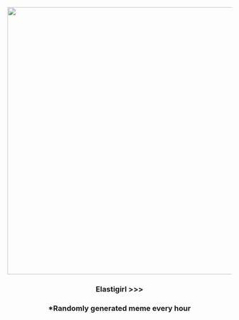 <p align="center">
        <img src="https://i.redd.it/0z647pplk7y81.jpg" width="600" height="600">
        </p>
        <h3 align="center">Elastigirl &gt;&gt;&gt;</h3>
        <h3 align="center">*Randomly generated meme every hour</h3>
    